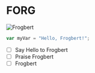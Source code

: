 # FORG
![Frogbert](https://github.com/user-attachments/assets/2ef59e9e-1e1f-4f16-81e7-6f4bf55ec010) 

``` javascript
var myVar = "Hello, Frogbert!";
```

- [ ] Say Hello to Frogbert
- [ ] Praise Frogbert
- [ ] Frogbert
